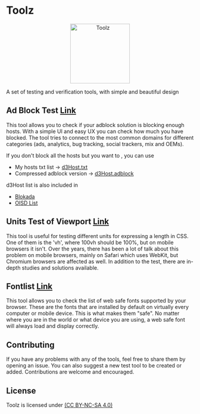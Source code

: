 # Toolz

<p align="center">
 <img src="src/assets/toolz/icon.svg" alt="Toolz"
	title="b2ntp" width="160" height="160" />
</p>
A set of testing and verification tools, with simple and beautiful design 

## Ad Block Test  [Link](https://bunnypranav.github.io/toolz/adblock)
This tool allows you to check if your adblock solution is blocking enough hosts. With a simple UI and easy UX you can check how much you have blocked. The tool tries to connect to the most common domains for different categories (ads, analytics, bug tracking, social trackers, mix and OEMs).

If you don't block all the hosts but you want to , you can use
- My hosts txt list -> [d3Host.txt](https://raw.githubusercontent.com/d3ward/toolz/master/src/d3host.txt)
- Compressed adblock version -> [d3Host.adblock](https://raw.githubusercontent.com/d3ward/toolz/master/src/d3host.adblock)

d3Host list is also included in 
- [Blokada](https://blokada.org/)
- [OISD List](https://oisd.nl/)


## Units Test of Viewport [Link](https://bunnypranav.github.io/toolz/units)
This tool is useful for testing different units for expressing a length in CSS. 
One of them is the 'vh', where 100vh should be 100%, but on mobile browsers it isn't. Over the years, there has been a lot of talk about this problem on mobile browsers, mainly on Safari which uses WebKit, but Chromium browsers are affected as well. In addition to the test, there are in-depth studies and solutions available.

## Fontlist [Link](https://bunnypranav.github.io/toolz/fontlist)
This tool allows you to check the list of web safe fonts supported by your browser. These are the fonts that are installed by default on virtually every computer or mobile device. This is what makes them "safe". No matter where you are in the world or what device you are using, a web safe font will always load and display correctly.


## Contributing

If you have any problems with any of the tools, feel free to share them by opening an issue. 
You can also suggest a new test tool to be created or added. Contributions are welcome and encouraged.


## License

Toolz is licensed under [(CC BY-NC-SA 4.0)](https://creativecommons.org/licenses/by-nc-sa/4.0/)
